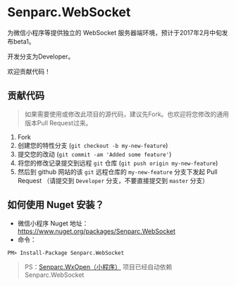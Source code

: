 # Senparc.WebSocket
为微信小程序等提供独立的 WebSocket 服务器端环境，预计于2017年2月中旬发布beta1。

开发分支为Developer。

欢迎贡献代码！


## 贡献代码

> 如果需要使用或修改此项目的源代码，建议先Fork。也欢迎将您修改的通用版本Pull Request过来。

1. Fork
2. 创建您的特性分支 (`git checkout -b my-new-feature`)
3. 提交您的改动 (`git commit -am 'Added some feature'`)
4. 将您的修改记录提交到远程 `git` 仓库 (`git push origin my-new-feature`)
5. 然后到 github 网站的该 `git` 远程仓库的 `my-new-feature` 分支下发起 Pull Request
（请提交到 `Developer` 分支，不要直接提交到 `master` 分支）

## 如何使用 Nuget 安装？

* 微信小程序 Nuget 地址：https://www.nuget.org/packages/Senparc.WebSocket
* 命令：
```
PM> Install-Package Senparc.WebSocket
```

> PS：[Senparc.WxOpen（小程序）](https://www.nuget.org/packages/Senparc.WxOpen) 项目已经自动依赖Senparc.WebSocket